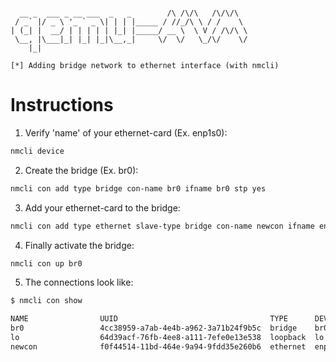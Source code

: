 ```plaintext
                                                     
  __ _  ___ _ __ ___  _   _        /\ /\/\   /\/\/\  
 / _` |/ _ \ '_ ` _ \| | | |_____ / //_/\ \ / /    \ 
| (_| |  __/ | | | | | |_| |_____/ __ \  \ V / /\/\ \
 \__, |\___|_| |_| |_|\__,_|     \/  \/   \_/\/    \/
    |_|   
  
[*] Adding bridge network to ethernet interface (with nmcli)                                        
```
# Instructions
1. Verify 'name' of your ethernet-card (Ex. enp1s0):
```bash
nmcli device
```
2. Create the bridge (Ex. br0):
```bash
nmcli con add type bridge con-name br0 ifname br0 stp yes
```
3. Add your ethernet-card to the bridge:
```bash
nmcli con add type ethernet slave-type bridge con-name newcon ifname enp1s0 master br0  
```
4. Finally activate the bridge:
```bash
nmcli con up br0
```
5. The connections look like:
```bash
$ nmcli con show

NAME                UUID                                  TYPE      DEVICE
br0                 4cc38959-a7ab-4e4b-a962-3a71b24f9b5c  bridge    br0
lo                  64d39acf-76fb-4ee8-a111-7efe0e13e538  loopback  lo
newcon              f0f44514-11bd-464e-9a94-9fdd35e260b6  ethernet  enp1s0
```
